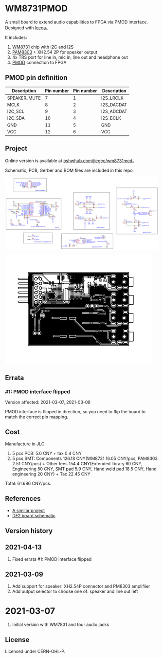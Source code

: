 # WM8731PMOD

A small board to extend audio capabilities to FPGA via PMOD interface. Designed with [lceda](https://lceda.cn)。

It includes:

1. [WM8731](https://www.cirrus.com/products/wm8731/) chip with I2C and I2S
2. [PAM8303](https://m5stack.oss-cn-shenzhen.aliyuncs.com/resource/docs/datasheet/hat/PAM8303_en.pdf) + XH2.54 2P for speaker output
3. 4x TRS port for line in, mic in, line out and headphone out
4. [PMOD](https://reference.digilentinc.com/_media/reference/pmod/pmod-interface-specification-1_2_0.pdf) connection to FPGA

## PMOD pin definition

| Description  | Pin number | Pin number | Description |
| ------------ | ---------- | ---------- | ----------- |
| SPEAKER_MUTE | 7          | 1          | I2S_LRCLK   |
| MCLK         | 8          | 2          | I2S_DACDAT  |
| I2C_SCL      | 9          | 3          | I2S_ADCDAT  |
| I2C_SDA      | 10         | 4          | I2S_BCLK    |
| GND          | 11         | 5          | GND         |
| VCC          | 12         | 6          | VCC         |


## Project

Online version is available at [oshwhub.com/jiegec/wm8731mod](https://oshwhub.com/jiegec/wm7831pmod)。

Schematic, PCB, Gerber and BOM files are included in this repo.

![Schematic](Schematic.png)

![PCB](PCB.png)

## Errata

### #1: PMOD interface flipped

Version affected: 2021-03-07, 2021-03-09

PMOD interface is flipped in direction, so you need to flip the board to match the correct pin mapping.

## Cost

Manufacture in JLC:

1. 5 pcs PCB: 5.0 CNY + tax 0.4 CNY
2. 5 pcs SMT: Components 126.18 CNY(WM8731 16.05 CNY/pcs, PAM8303 2.51 CNY/pcs) + Other fees 154.4 CNY(Extended library 60 CNY, Engineering 50 CNY, SMT pad 5.9 CNY, Hand weld pad 18.5 CNY, Hand engineering 20 CNY) + Tax 22.45 CNY

Total: 61.686 CNY/pcs.

## References

- [A similar project](http://ebrombaugh.studionebula.com/synth/codec_pmod/index.html)
- [DE2 board schematic](https://wiki.bu.ost.ch/infoportal/_media/fpga/cyclone_iv/de2_115_schematic.pdf)

## Version history

## 2021-04-13

1. Fixed errata #1: PMOD interface flipped

## 2021-03-09

1. Add support for speaker: XH2.54P connector and PM8303 amplifiier
2. Add output selector to choose one of: speaker and line out left

# 2021-03-07

1. Initial version with WM7831 and four audio jacks

## License

Licensed under CERN-OHL-P.
